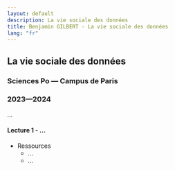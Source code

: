 ```yaml
---
layout: default
description: La vie sociale des données
title: Benjamin GILBERT - La vie sociale des données
lang: "fr"
---
```


## La vie sociale des données
### Sciences Po — Campus de Paris
### 2023—2024

<div style="text-align: justify"> 

<p> ... </p>

</div>

#### Lecture 1 - ...

* Ressources
    * ...
    * ...